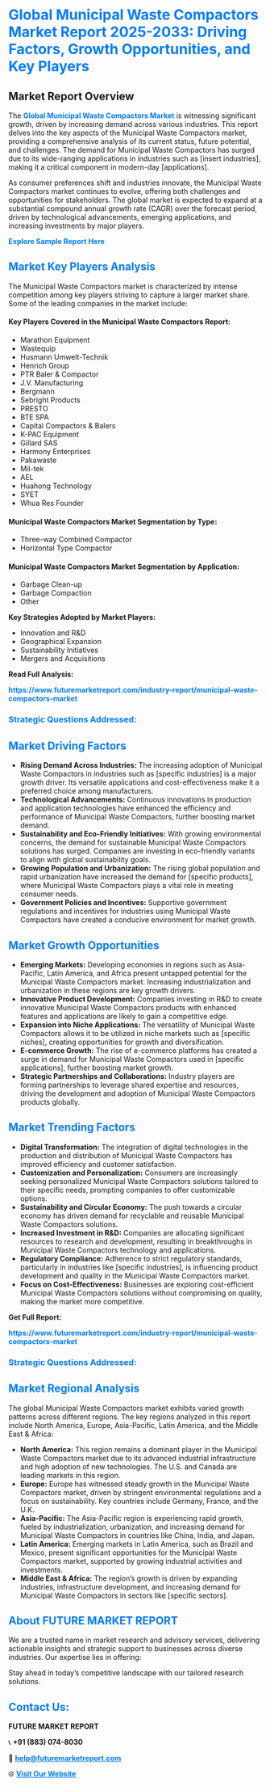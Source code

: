 <h1 style="color: #007BFF;">Global Municipal Waste Compactors Market Report 2025-2033: Driving Factors, Growth Opportunities, and Key Players</h1>

<section id="overview">
<h2>Market Report Overview</h2>
<p>The <a href="https://www.futuremarketreport.com/industry-report/municipal-waste-compactors-market" style="color: #007BFF; text-decoration: none;"><strong>Global Municipal Waste Compactors Market</strong></a> is witnessing significant growth, driven by increasing demand across various industries. This report delves into the key aspects of the Municipal Waste Compactors market, providing a comprehensive analysis of its current status, future potential, and challenges. The demand for Municipal Waste Compactors has surged due to its wide-ranging applications in industries such as [insert industries], making it a critical component in modern-day [applications].</p>
<p>As consumer preferences shift and industries innovate, the Municipal Waste Compactors market continues to evolve, offering both challenges and opportunities for stakeholders. The global market is expected to expand at a substantial compound annual growth rate (CAGR) over the forecast period, driven by technological advancements, emerging applications, and increasing investments by major players.</p>
</section>

<section id="overview">
<p><a href="https://www.futuremarketreport.com/request-sample/reportId=84426" style="color: #007BFF; text-decoration: none;"><strong>Explore Sample Report Here</strong></a></p>
</section>

<section id="key-players">
<h2 style="color: #007BFF;">Market Key Players Analysis</h2>
<p>The Municipal Waste Compactors market is characterized by intense competition among key players striving to capture a larger market share. Some of the leading companies in the market include:</p>
<h4>Key Players Covered in the Municipal Waste Compactors Report:</h4>
<ul><li>Marathon Equipment</li><li>Wastequip</li><li>Husmann Umwelt-Technik</li><li>Henrich Group</li><li>PTR Baler &amp; Compactor</li><li>J.V. Manufacturing</li><li>Bergmann</li><li>Sebright Products</li><li>PRESTO</li><li>BTE SPA</li><li>Capital Compactors &amp; Balers</li><li>K-PAC Equipment</li><li>Gillard SAS</li><li>Harmony Enterprises</li><li>Pakawaste</li><li>Mil-tek</li><li>AEL</li><li>Huahong Technology</li><li>SYET</li><li>Whua Res Founder</li></ul>
<h4>Municipal Waste Compactors Market Segmentation by Type:</h4>
<ul><li>Three-way Combined Compactor</li><li>Horizontal Type Compactor</li></ul>

<h4>Municipal Waste Compactors Market Segmentation by Application:</h4>
<ul><li>Garbage Clean-up</li><li>Garbage Compaction</li><li>Other</li></ul>
<p><strong>Key Strategies Adopted by Market Players:</strong></p>
<ul>
<li>Innovation and R&D</li>
<li>Geographical Expansion</li>
<li>Sustainability Initiatives</li>
<li>Mergers and Acquisitions</li>
</ul>
</section>

<section>
<p><strong>Read Full Analysis: </strong></p><a href="https://www.futuremarketreport.com/industry-report/municipal-waste-compactors-market" style="color: #007BFF; text-decoration: none;"><strong>https://www.futuremarketreport.com/industry-report/municipal-waste-compactors-market</strong></a>
<h3 style="color: #007BFF;">Strategic Questions Addressed:</h3>
</section>

<section id="driving-factors">
<h2 style="color: #007BFF;">Market Driving Factors</h2>
<ul>
<li><strong>Rising Demand Across Industries:</strong> The increasing adoption of Municipal Waste Compactors in industries such as [specific industries] is a major growth driver. Its versatile applications and cost-effectiveness make it a preferred choice among manufacturers.</li>
<li><strong>Technological Advancements:</strong> Continuous innovations in production and application technologies have enhanced the efficiency and performance of Municipal Waste Compactors, further boosting market demand.</li>
<li><strong>Sustainability and Eco-Friendly Initiatives:</strong> With growing environmental concerns, the demand for sustainable Municipal Waste Compactors solutions has surged. Companies are investing in eco-friendly variants to align with global sustainability goals.</li>
<li><strong>Growing Population and Urbanization:</strong> The rising global population and rapid urbanization have increased the demand for [specific products], where Municipal Waste Compactors plays a vital role in meeting consumer needs.</li>
<li><strong>Government Policies and Incentives:</strong> Supportive government regulations and incentives for industries using Municipal Waste Compactors have created a conducive environment for market growth.</li>
</ul>
</section>

<section id="growth-opportunities">
<h2 style="color: #007BFF;">Market Growth Opportunities</h2>
<ul>
<li><strong>Emerging Markets:</strong> Developing economies in regions such as Asia-Pacific, Latin America, and Africa present untapped potential for the Municipal Waste Compactors market. Increasing industrialization and urbanization in these regions are key growth drivers.</li>
<li><strong>Innovative Product Development:</strong> Companies investing in R&D to create innovative Municipal Waste Compactors products with enhanced features and applications are likely to gain a competitive edge.</li>
<li><strong>Expansion into Niche Applications:</strong> The versatility of Municipal Waste Compactors allows it to be utilized in niche markets such as [specific niches], creating opportunities for growth and diversification.</li>
<li><strong>E-commerce Growth:</strong> The rise of e-commerce platforms has created a surge in demand for Municipal Waste Compactors used in [specific applications], further boosting market growth.</li>
<li><strong>Strategic Partnerships and Collaborations:</strong> Industry players are forming partnerships to leverage shared expertise and resources, driving the development and adoption of Municipal Waste Compactors products globally.</li>
</ul>
</section>

<section id="trending-factors">
<h2 style="color: #007BFF;">Market Trending Factors</h2>
<ul>
<li><strong>Digital Transformation:</strong> The integration of digital technologies in the production and distribution of Municipal Waste Compactors has improved efficiency and customer satisfaction.</li>
<li><strong>Customization and Personalization:</strong> Consumers are increasingly seeking personalized Municipal Waste Compactors solutions tailored to their specific needs, prompting companies to offer customizable options.</li>
<li><strong>Sustainability and Circular Economy:</strong> The push towards a circular economy has driven demand for recyclable and reusable Municipal Waste Compactors solutions.</li>
<li><strong>Increased Investment in R&D:</strong> Companies are allocating significant resources to research and development, resulting in breakthroughs in Municipal Waste Compactors technology and applications.</li>
<li><strong>Regulatory Compliance:</strong> Adherence to strict regulatory standards, particularly in industries like [specific industries], is influencing product development and quality in the Municipal Waste Compactors market.</li>
<li><strong>Focus on Cost-Effectiveness:</strong> Businesses are exploring cost-efficient Municipal Waste Compactors solutions without compromising on quality, making the market more competitive.</li>
</ul>
</section>

<section>
<p><strong>Get Full Report: </strong></p><a href="https://www.futuremarketreport.com/industry-report/municipal-waste-compactors-market" style="color: #007BFF; text-decoration: none;"><strong>https://www.futuremarketreport.com/industry-report/municipal-waste-compactors-market</strong></a>
<h3 style="color: #007BFF;">Strategic Questions Addressed:</h3>
</section>


<section id="regional-analysis">
<h2 style="color: #007BFF;">Market Regional Analysis</h2>
<p>The global Municipal Waste Compactors market exhibits varied growth patterns across different regions. The key regions analyzed in this report include North America, Europe, Asia-Pacific, Latin America, and the Middle East & Africa:</p>
<ul>
<li><strong>North America:</strong> This region remains a dominant player in the Municipal Waste Compactors market due to its advanced industrial infrastructure and high adoption of new technologies. The U.S. and Canada are leading markets in this region.</li>
<li><strong>Europe:</strong> Europe has witnessed steady growth in the Municipal Waste Compactors market, driven by stringent environmental regulations and a focus on sustainability. Key countries include Germany, France, and the U.K.</li>
<li><strong>Asia-Pacific:</strong> The Asia-Pacific region is experiencing rapid growth, fueled by industrialization, urbanization, and increasing demand for Municipal Waste Compactors in countries like China, India, and Japan.</li>
<li><strong>Latin America:</strong> Emerging markets in Latin America, such as Brazil and Mexico, present significant opportunities for the Municipal Waste Compactors market, supported by growing industrial activities and investments.</li>
<li><strong>Middle East & Africa:</strong> The region’s growth is driven by expanding industries, infrastructure development, and increasing demand for Municipal Waste Compactors in sectors like [specific sectors].</li>
</ul>
</section>

<footer>
<h2 style="color: #007BFF;">About FUTURE MARKET REPORT</h2>
<p>We are a trusted name in market research and advisory services, delivering actionable insights and strategic support to businesses across diverse industries. Our expertise lies in offering:</p>

<p>Stay ahead in today’s competitive landscape with our tailored research solutions.</p>

<h2 style="color: #007BFF;">Contact Us:</h2>
<p><strong>FUTURE MARKET REPORT</strong></p>
<p>📞 <strong>+91 (883) 074-8030</strong></p>
<p>📧 <strong><a href="mailto:help@futuremarketreport.com" style="color: #007BFF;">help@futuremarketreport.com</a></strong></p>
<p>🌐 <strong><a href="https://www.futuremarketreport.com/" style="color: #007BFF;">Visit Our Website</a></strong></p>
</footer>